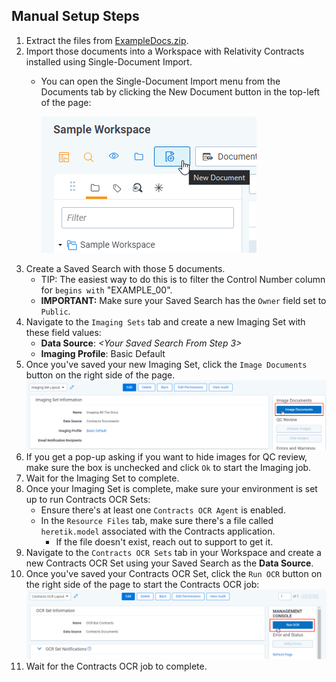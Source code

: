 ## Manual Setup Steps
1. Extract the files from [ExampleDocs.zip](./ExampleDocs.zip).
2. Import those documents into a Workspace with Relativity Contracts installed using Single-Document Import.
   * You can open the Single-Document Import menu from the Documents tab by clicking the New Document button in the top-left of the page:

      ![New Document Button](./InstructionsAssets/new-document-button.png)
3. Create a Saved Search with those 5 documents.
   * TIP: The easiest way to do this is to filter the Control Number column for `begins with` "EXAMPLE_00".
   * **IMPORTANT:** Make sure your Saved Search has the `Owner` field set to `Public`.
4. Navigate to the `Imaging Sets` tab and create a new Imaging Set with these field values:
   * **Data Source**: *&lt;Your Saved Search From Step 3&gt;*
   * **Imaging Profile**: Basic Default
5. Once you've saved your new Imaging Set, click the `Image Documents` button on the right side of the page.
   ![Image Documents Button](./InstructionsAssets/image-documents-button.png)
6. If you get a pop-up asking if you want to hide images for QC review, make sure the box is unchecked and click `Ok` to start the Imaging job.
7. Wait for the Imaging Set to complete.
8. Once your Imaging Set is complete, make sure your environment is set up to run Contracts OCR Sets:
   * Ensure there's at least one `Contracts OCR Agent` is enabled.
   * In the `Resource Files` tab, make sure there's a file called `heretik.model` associated with the Contracts application.
     * If the file doesn't exist, reach out to support to get it.
9. Navigate to the `Contracts OCR Sets` tab in your Workspace and create a new Contracts OCR Set using your Saved Search as the **Data Source**.
10. Once you've saved your Contracts OCR Set, click the `Run OCR` button on the right side of the page to start the Contracts OCR job:
    ![Run OCR Button](./InstructionsAssets/run-ocr-button.png)
11. Wait for the Contracts OCR job to complete.